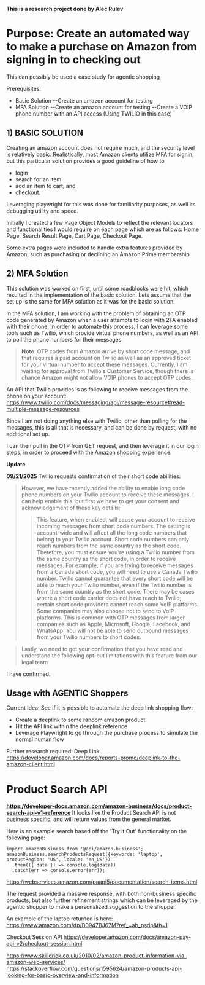 **This is a research project done by Alec Rulev**


# Purpose: Create an automated way to make a purchase on Amazon from signing in to checking out
This can possibly be used a case study for agentic shopping


Prerequisites:
- Basic Solution
--Create an amazon account for testing
- MFA Solution
--Create an amazon account for testing
--Create a VOIP phone number with an API access (Using TWILIO in this case)


## 1) BASIC SOLUTION

Creating an amazon account does not require much, and the security level is relatively basic. Realistically, most Amazon clients utilize MFA for signin, but this particular solution provides a good guideline of how to 
-  login 
- search for an item 
- add an item to cart, and 
-  checkout.

Leveraging playwright for this was done for familiarity purposes, as well its debugging utility and speed. 

Initially I created a few Page Object Models to reflect the relevant locators and functionalities I would require on each page which are as follows:
Home Page,
Search Result Page,
Cart Page,
Checkout Page.

Some extra pages were included to handle extra features provided by Amazon, such as purchasing or declining an Amazon Prime membership.

## 2) MFA Solution

This solution was worked on first, until some roadblocks were hit, which resulted in the implementation of the basic solution. Lets assume that the set up is the same for MFA solution as it was for the basic solution. 

In the MFA solution, I am working with the problem of obtaining an OTP code generated by Amazon when a user attempts to login with 2FA enabled with their phone. In order to automate this process, I can leverage some tools such as Twilio, which provide virtual phone numbers, as well as an API to poll the phone numbers for their messages. 
>**Note**: OTP codes from Amazon arrive by short code message, and that requires a paid account on Twilio as well as an approved ticket for your virtual number to accept these messages. Currently, I am waiting for approval from Twilio's Customer Service, though there is chance Amazon might not allow VOIP phones to accept OTP codes.

An API that Twilio provides is as following to receive messages from the phone on your account: https://www.twilio.com/docs/messaging/api/message-resource#read-multiple-message-resources

Since I am not doing anything else with Twilio, other than polling for the messages, this is all that is necessary, and can be done by request, with no additional set up.

I can then pull in the OTP from GET request, and then leverage it in our login steps, in order to proceed with the Amazon shopping experience.

**Update**

**09/21/2025** Twilio requests confirmation of their short code abilities:
>However, we have recently added the ability to enable long code phone numbers on your Twilio account to receive these messages. I can help enable this, but first we have to get your consent and acknowledgement of these key details:
>>This feature, when enabled, will cause your account to receive incoming messages from short code numbers. The setting is account-wide and will affect all the long code numbers that belong to your Twilio account.
>>Short code numbers can only reach numbers from the same country as the short code. Therefore, you must ensure you're using a Twilio number from the same country as the short code, in order to receive messages. For example, if you are trying to receive messages from a Canada short code, you will need to use a Canada Twilio number.
>>Twilio cannot guarantee that every short code will be able to reach your Twilio number, even if the Twilio number is from the same country as the short code. There may be cases where a short code carrier does not have reach to Twilio; certain short code providers cannot reach some VoIP platforms. Some companies may also choose not to send to VoIP platforms. This is common with OTP messages from larger companies such as Apple, Microsoft, Google, Facebook, and WhatsApp.
>>You will not be able to send outbound messages from your Twilio numbers to short codes.

>Lastly, we need to get your confirmation that you have read and understand the following opt-out limitations with this feature from our legal team

I have confirmed.



## Usage with AGENTIC Shoppers
Current Idea:
See if it is possible to automate the deep link shopping flow:
- Create a deeplink to some random amazon product
- Hit the API link within the deeplink reference
- Leverage Playwright to go through the purchase process to simulate the normal human flow

Further research required:
Deep Link
https://developer.amazon.com/docs/reports-promo/deeplink-to-the-amazon-client.html
# Product Search API
**https://developer-docs.amazon.com/amazon-business/docs/product-search-api-v1-reference**
It looks like the Product Search API is not business specific, and will return values from the general market.

Here is an example search based off the 'Try it Out' functionality on the following page:
```
import amazonBusiness from '@api/amazon-business';
amazonBusiness.searchProductsRequest({keywords: 'laptop', productRegion: 'US', locale: 'en_US'})
  .then(({ data }) => console.log(data))
  .catch(err => console.error(err));
```

https://webservices.amazon.com/paapi5/documentation/search-items.html

The request provided a massive response, with both non-business specific products, but also further refinement strings which can be leveraged by the agentic shopper to make a personalized suggestion to the shopper.

An example of the laptop returned is here: https://www.amazon.com/dp/B0947BJ67M?ref_=ab_psdp&th=1

Checkout Session API
https://developer.amazon.com/docs/amazon-pay-api-v2/checkout-session.html

https://www.skilldrick.co.uk/2010/02/amazon-product-information-via-amazon-web-services/
https://stackoverflow.com/questions/1595624/amazon-products-api-looking-for-basic-overview-and-information

